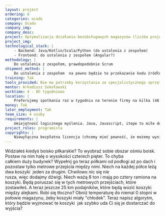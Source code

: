 ```yaml
---
layout: project
ordering: 6
categories: ocado
company: Ocado
company_img:
company_desc:
project: Optymalizacja działania bezobsługowych magazynów (liczba projektów Ocado zostanie zmniejszona)
project_img:
technological_stack: |
    - Backend: Java/Kotlin/Scala/Python (do ustalenia z zespołem)
    - Frontend: do ustalenia z zespołem (Angular?)
methodology: |
    Do ustalenia z zespołem, prawdopodobnie Scrum
shipment_method: |
    Do ustalenia z zespołem ­ na pewno będzie to przekazanie kodu źródłowego + test pokazujący, że środowisko działa
training: Tak
tools_provided: Nie ma potrzeby korzystania ze specjalistycznego sprzętu
mentor: Arkadiusz Sokołowski
worktime: 4­ - 8h tygodniowo
location: |
    Preferujemy spotkania raz w tygodniu na terenie firmy na kilka (4­8 godzin) + praca w domu ­do ustalenia indywidualnie, chodzi nam o produkt, a nie czas.
money: Tak
later_employment: Tak
team_size: 4 osoby
requirements: |
    Umiejętność logicznego myślenia. Java, Javascript, itepe to miłe dodatki.
project_roles: programista
copyrights: |
    Niewyłączna bezpłatna licencja (chcemy mieć pewność, że możemy wyniki pracy wykorzystać w naszych projektach)
---
```

Widziałeś kiedyś boisko piłkarskie? To wyobraź sobie obszar ośmiu boisk. Postaw na nim halę o wysokości czterech pięter. To chyba całkiem duży budynek? Wypełnij go teraz półkami od podłogi aż po dach i pozostaw tylko metrowe przejścia między nimi. Niech na każdej półce leżą dwa koszyki ­ jeden za drugim. Chwilowo nic się nie rusza, więc dodajmy dźwigi. Niech ważą 8 ton i mają po cztery ramiona na koszyki. Będą poruszać się w tych metrowych przejściach, które zostawiłeś. A teraz jeszcze 25 km podajników, które będą wozić koszyki między alejkami. Robi się tłoczno? Obniż temperaturę do niemal 0 stopni w połowie magazynu, żeby koszyki miały "chłodek”. Teraz napisz algorytm, który będzie wyjmować te koszyki ­ jak szybko uda Ci się je dostarczać do wyjścia?